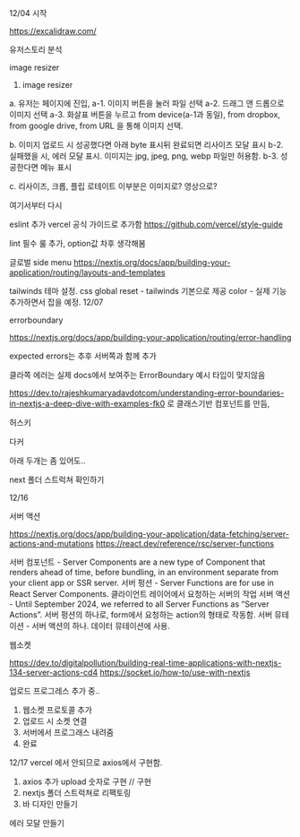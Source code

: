 12/04 시작

https://excalidraw.com/

유저스토리 분석

image resizer

1. image resizer

a. 유저는 페이지에 진입,
a-1. 이미지 버튼을 눌러 파일 선택
a-2. 드래그 앤 드롭으로 이미지 선택
a-3. 화살표 버튼을 누르고 from device(a-1과 동일), from dropbox, from google drive, from URL 을 통해 이미지 선택.

b. 이미지 업로드 시 성공했다면 아래 byte 표시뒤 완료되면 리사이즈 모달 표시
b-2. 실패했을 시, 에러 모달 표시. 이미지는 jpg, jpeg, png, webp 파일만 허용함.
b-3. 성공한다면 메뉴 표시

c. 리사이즈, 크롭, 플립 로테이트
이부분은 이미지로? 영상으로?

여기서부터 다시

eslint 추가 vercel 공식 가이드로 추가함
https://github.com/vercel/style-guide

lint 필수 룰 추가, option값 차후 생각해봄

글로벌 side menu
https://nextjs.org/docs/app/building-your-application/routing/layouts-and-templates

tailwinds 테마 설정.
css global reset - tailwinds 기본으로 제공
color - 실제 기능 추가하면서 잡을 예정. 12/07

errorboundary

https://nextjs.org/docs/app/building-your-application/routing/error-handling

expected errors는 추후 서버쪽과 함께 추가

클라쪽 에러는 실제 docs에서 보여주는 ErrorBoundary 예시 타입이 맞지않음

https://dev.to/rajeshkumaryadavdotcom/understanding-error-boundaries-in-nextjs-a-deep-dive-with-examples-fk0
로 클래스기반 컴포넌트를 만듬,

허스키

다커

아래 두개는 좀 있어도..

next 폴더 스트럭쳐 확인하기

12/16

서버 액션

https://nextjs.org/docs/app/building-your-application/data-fetching/server-actions-and-mutations
https://react.dev/reference/rsc/server-functions

서버 컴포넌트 - Server Components are a new type of Component that renders ahead of time, before bundling, in an environment separate from your client app or SSR server.
서버 펑션 - Server Functions are for use in React Server Components.
클라이언트 레이어에서 요청하는 서버의 작업
서버 액션 - Until September 2024, we referred to all Server Functions as “Server Actions”.
서버 펑션의 하나로, form에서 요청하는 action의 형태로 작동함.
서버 뮤테이션 - 서버 액션의 하나. 데이터 뮤테이션에 사용.

웹소켓

https://dev.to/digitalpollution/building-real-time-applications-with-nextjs-134-server-actions-cd4
https://socket.io/how-to/use-with-nextjs

업로드 프로그레스 추가 중..

1. 웹소켓 프로토콜 추가
2. 업로드 시 소켓 연결
3. 서버에서 프로그래스 내려줌
4. 완료

12/17 vercel 에서 안되므로 axios에서 구현함.

1. axios 추가 upload 숫자로 구현 // 구현
2. nextjs 폴더 스트럭쳐로 리팩토링
3. 바 디자인 만들기

에러 모달 만들기
